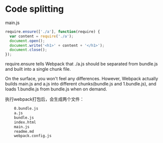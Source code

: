 # Code splitting

main.js
```javascript
require.ensure(['./a'], function(require) {
  var content = require('./a');
  document.open();
  document.write('<h1>' + content + '</h1>');
  document.close();
});
```

require.ensure tells Webpack that ./a.js should be separated from bundle.js and built into a single chunk file.

On the surface, you won't feel any differences. However, Webpack actually builds main.js and a.js into different chunks(bundle.js and 1.bundle.js), and loads 1.bundle.js from bundle.js when on demand.


执行webpack打包后，会生成两个文件：
```bash
    0.bundle.js
    a.js
    bundle.js
    index.html
    main.js
    readme.md
    webpack.config.js
```
